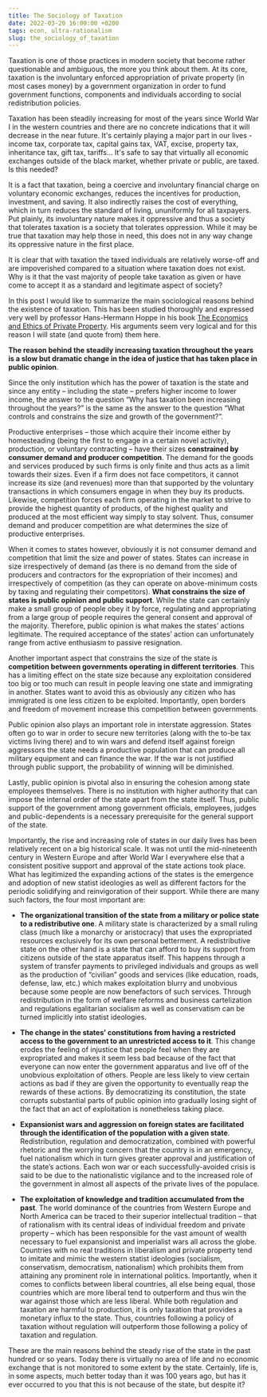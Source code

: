 ```yaml
---
title: The Sociology of Taxation
date: 2022-03-20 16:00:00 +0200
tags: econ, ultra-rationalism
slug: the_sociology_of_taxation
---
```


Taxation is one of those practices in modern society that become rather questionable and ambiguous, the more you think about them. At its core, taxation is the involuntary enforced appropriation of private property (in most cases money) by a government organization in order to fund government functions, components and individuals according to social redistribution policies. 

Taxation has been steadily increasing for most of the years since World War I in the western countries and there are no concrete indications that it will decrease in the near future. It's certainly playing a major part in our lives - income tax, corporate tax, capital gains tax, VAT, excise, property tax, inheritance tax, gift tax, tariffs... It's safe to say that virtually all economic exchanges outside of the black market, whether private or public, are taxed. Is this needed? 

It is a fact that taxation, being a coercive and involuntary financial charge on voluntary economic exchanges, reduces the incentives for production, investment, and saving. It also indirectly raises the cost of everything, which in turn reduces the standard of living, ununiformly for all taxpayers. Put plainly, its involuntary nature makes it oppressive and thus a society that tolerates taxation is a society that tolerates oppression. While it may be true that taxation may help those in need, this does not in any way change its oppressive nature in the first place. 

It is clear that with taxation the taxed individuals are relatively worse-off and are impoverished compared to a situation where taxation does not exist. Why is it that the vast majority of people take taxation as given or have come to accept it as a standard and legitimate aspect of society?

In this post I would like to summarize the main sociological reasons behind the existence of taxation. This has been studied thoroughly and expressed very well by professor Hans-Hermann Hoppe in his book [The Economics and Ethics of Private Property](https://www.amazon.com/Economics-Ethics-Private-Property-Philosophy-ebook/dp/B003ZK54TE/ref=sr_1_1?keywords=the+economics+and+ethics+of+private+property&qid=1651426373&sprefix=the+economics+and+ethi%2Caps%2C180&sr=8-1). His arguments seem very logical and for this reason I will state (and quote from) them here.

**The reason behind the steadily increasing taxation throughout the years is a slow but dramatic change in the idea of justice that has taken place in public opinion**.

Since the only institution which has the power of taxation is the state and since any entity – including the state – prefers higher income to lower income, the answer to the question “Why has taxation been increasing throughout the years?” is the same as the answer to the question “What controls and constrains the size and growth of the government?”.

Productive enterprises – those which acquire their income either by homesteading (being the first to engage in a certain novel activity), production, or voluntary contracting – have their sizes **constrained by consumer demand and producer competition**. The demand for the goods and services produced by such firms is only finite and thus acts as a limit towards their sizes. Even if a firm does not face competitors, it cannot increase its size (and revenues) more than that supported by the voluntary transactions in which consumers engage in when they buy its products. Likewise, competition forces each firm operating in the market to strive to provide the highest quantity of products, of the highest quality and produced at the most efficient way simply to stay solvent. Thus, consumer demand and producer competition are what determines the size of productive enterprises.

When it comes to states however, obviously it is not consumer demand and competition that limit the size and power of states. States can increase in size irrespectively of demand (as there is no demand from the side of producers and contractors for the expropriation of their incomes) and irrespectively of competition (as they can operate on above-minimum costs by taxing and regulating their competitors). **What constrains the size of states is public opinion and public support**. While the state can certainly make a small group of people obey it by force, regulating and appropriating from a large group of people requires the general consent and approval of the majority. Therefore, public opinion is what makes the states’ actions legitimate. The required acceptance of the states’ action can unfortunately range from active enthusiasm to passive resignation.

Another important aspect that constrains the size of the state is **competition between governments operating in different territories**. This has a limiting effect on the state size because any exploitation considered too big or too much can result in people leaving one state and immigrating in another. States want to avoid this as obviously any citizen who has immigrated is one less citizen to be exploited. Importantly, open borders and freedom of movement increase this competition between governments.

Public opinion also plays an important role in interstate aggression. States often go to war in order to secure new territories (along with the to-be tax victims living there) and to win wars and defend itself against foreign aggressors the state needs a productive population that can produce all military equipment and can finance the war. If the war is not justified through public support, the probability of winning will be diminished.

Lastly, public opinion is pivotal also in ensuring the cohesion among state employees themselves. There is no institution with higher authority that can impose the internal order of the state apart from the state itself. Thus, public support of the government among government officials, employees, judges and public-dependents is a necessary prerequisite for the general support of the state.

Importantly, the rise and increasing role of states in our daily lives has been relatively recent on a big historical scale. It was not until the mid-nineteenth century in Western Europe and after World War I everywhere else that a consistent positive support and approval of the state actions took place. What has legitimized the expanding actions of the states is the emergence and adoption of new statist ideologies as well as different factors for the periodic solidifying and reinvigoration of their support. While there are many such factors, the four most important are:

- **The organizational transition of the state from a military or police state to a redistributive one**. A military state is characterized by a small ruling class (much like a monarchy or aristocracy) that uses the expropriated resources exclusively for its own personal betterment. A redistributive state on the other hand is a state that can afford to buy its support from citizens outside of the state apparatus itself. This happens through a system of transfer payments to privileged individuals and groups as well as the production of “civilian” goods and services (like education, roads, defense, law, etc.) which makes exploitation blurry and unobvious because some people are now benefactors of such services. Through redistribution in the form of welfare reforms and business cartelization and regulations egalitarian socialism as well as conservatism can be turned implicitly into statist ideologies.

- **The change in the states’ constitutions from having a restricted access to the government to an unrestricted access to it**. This change erodes the feeling of injustice that people feel when they are expropriated and makes it seem less bad because of the fact that everyone can now enter the government apparatus and live off of the unobvious exploitation of others. People are less likely to view certain actions as bad if they are given the opportunity to eventually reap the rewards of these actions. By democratizing its constitution, the state corrupts substantial parts of public opinion into gradually losing sight of the fact that an act of exploitation is nonetheless taking place.

- **Expansionist wars and aggression on foreign states are facilitated through the identification of the population with a given state**. Redistribution, regulation and democratization, combined with powerful rhetoric and the worrying concern that the country is in an emergency, fuel nationalism which in turn gives greater approval and justification of the state’s actions. Each won war or each successfully-avoided crisis is said to be due to the nationalistic vigilance and to the increased role of the government in almost all aspects of the private lives of the populace.

- **The exploitation of knowledge and tradition accumulated from the past**. The world dominance of the countries from Western Europe and North America can be traced to their superior intellectual tradition – that of rationalism with its central ideas of individual freedom and private property – which has been responsible for the vast amount of wealth necessary to fuel expansionist and imperialist wars all across the globe. Countries with no real traditions in liberalism and private property tend to imitate and mimic the western statist ideologies (socialism, conservatism, democratism, nationalism) which prohibits them from attaining any prominent role in international politics. Importantly, when it comes to conflicts between liberal countries, all else being equal, those countries which are more liberal tend to outperform and thus win the war against those which are less liberal. While both regulation and taxation are harmful to production, it is only taxation that provides a monetary influx to the state. Thus, countries following a policy of taxation without regulation will outperform those following a policy of taxation and regulation.

These are the main reasons behind the steady rise of the state in the past hundred or so years. Today there is virtually no area of life and no economic exchange that is not monitored to some extent by the state. Certainly, life is, in some aspects, much better today than it was 100 years ago, but has it ever occurred to you that this is not because of the state, but despite it?
